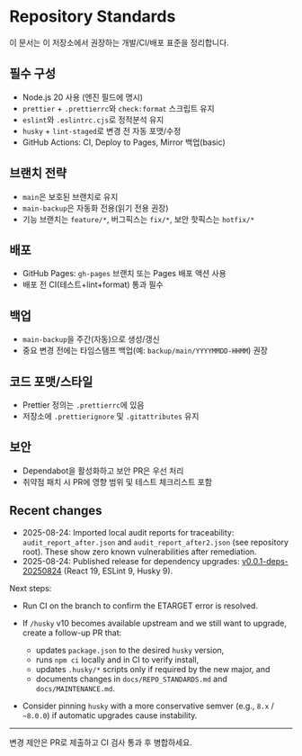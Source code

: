 # Repository Standards

이 문서는 이 저장소에서 권장하는 개발/CI/배포 표준을 정리합니다.

## 필수 구성

- Node.js 20 사용 (엔진 필드에 명시)
- `prettier` + `.prettierrc`와 `check:format` 스크립트 유지
- `eslint`와 `.eslintrc.cjs`로 정적분석 유지
- `husky` + `lint-staged`로 변경 전 자동 포맷/수정
- GitHub Actions: CI, Deploy to Pages, Mirror 백업(basic)

## 브랜치 전략

- `main`은 보호된 브랜치로 유지
- `main-backup`은 자동화 전용(읽기 전용 권장)
- 기능 브랜치는 `feature/*`, 버그픽스는 `fix/*`, 보안 핫픽스는 `hotfix/*`

## 배포

- GitHub Pages: `gh-pages` 브랜치 또는 Pages 배포 액션 사용
- 배포 전 CI(테스트+lint+format) 통과 필수

## 백업

- `main-backup`을 주간(자동)으로 생성/갱신
- 중요 변경 전에는 타임스탬프 백업(예: `backup/main/YYYYMMDD-HHMM`) 권장

## 코드 포맷/스타일

- Prettier 정의는 `.prettierrc`에 있음
- 저장소에 `.prettierignore` 및 `.gitattributes` 유지

## 보안

- Dependabot을 활성화하고 보안 PR은 우선 처리
- 취약점 패치 시 PR에 영향 범위 및 테스트 체크리스트 포함

## Recent changes

- 2025-08-24: Imported local audit reports for traceability: `audit_report_after.json` and `audit_report_after2.json` (see repository root). These show zero known vulnerabilities after remediation.
- 2025-08-24: Published release for dependency upgrades: [v0.0.1-deps-20250824](https://github.com/pargame/VisualCode/releases/tag/v0.0.1-deps-20250824) (React 19, ESLint 9, Husky 9).

Next steps:

- Run CI on the branch to confirm the ETARGET error is resolved.
- If `/husky` v10 becomes available upstream and we still want to upgrade, create a follow-up PR that:
  - updates `package.json` to the desired `husky` version,
  - runs `npm ci` locally and in CI to verify install,
  - updates `.husky/*` scripts only if required by the new major, and
  - documents changes in `docs/REPO_STANDARDS.md` and `docs/MAINTENANCE.md`.

- Consider pinning `husky` with a more conservative semver (e.g., `8.x` / `~8.0.0`) if automatic upgrades cause instability.

---

변경 제안은 PR로 제출하고 CI 검사 통과 후 병합하세요.
